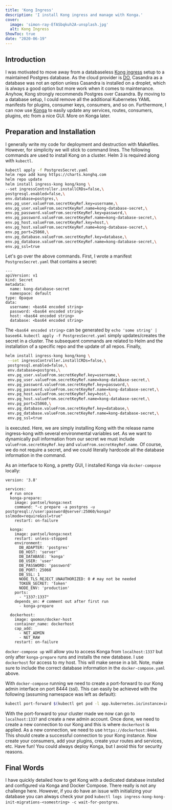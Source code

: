 ```yaml
---
title: 'Kong Ingress'
description: 'I install Kong ingress and manage with Konga.'
cover:
  image: 'simon-ray-EfASbqkuh2A-unsplash.jpg'
  alt: Kong Ingress
ShowToc: true
date: "2020-06-19"
---
```



## Introduction
I was motivated to move away from a databaseless [Kong ingress](https://github.com/Kong/kubernetes-ingress-controller) 
setup to a maintained Postgres database. As the cloud provider is [DO](https://m.do.co/c/6ceb645458ec),
Casandra as a database was not an option unless Casandra is installed on a droplet, which is always a good option but more work when it comes
to maintenance. Anyhow, Kong strongly recommends Postgres over Casandra. By moving to a database setup, I 
could remove all the additional Kubernetes YAML manifests for plugins, consumer keys, consumers, and so on. Furthermore, I can now use
[Konga](https://pantsel.github.io/konga/) to easily update any services, routes, consumers, plugins, etc from a nice GUI. More on Konga later.

## Preparation and Installation
I generally write my code for deployment and destruction with Makefiles. However, for simplicity we will stick to command lines.
The following commands are used to install Kong on a cluster. Helm 3 is required along with `kubectl`.

```bash
kubectl apply -f PostgresSecret.yaml
helm repo add kong https://charts.konghq.com
helm repo update
helm install ingress-kong kong/kong \
--set ingressController.installCRDs=false,\
postgresql.enabled=false,\
env.database=postgres,\
env.pg_user.valueFrom.secretKeyRef.key=username,\
env.pg_user.valueFrom.secretKeyRef.name=kong-database-secret,\
env.pg_password.valueFrom.secretKeyRef.key=password,\
env.pg_password.valueFrom.secretKeyRef.name=kong-database-secret,\
env.pg_host.valueFrom.secretKeyRef.key=host,\
env.pg_host.valueFrom.secretKeyRef.name=kong-database-secret,\
env.pg_port=25060,\
env.pg_database.valueFrom.secretKeyRef.key=database,\
env.pg_database.valueFrom.secretKeyRef.name=kong-database-secret,\
env.pg_ssl=true
```

Let's go over the above commands. First, I wrote a manifest `PostgresSecret.yaml` that contains a secret:

```yaml[PostgresSecret.yaml]
---
apiVersion: v1
kind: Secret
metadata:
  name: kong-database-secret
  namespace: default
type: Opaque
data:
  username: <bas64 encoded string>
  password: <bas64 encoded string>
  host: <bas64 encoded string>
  database: <bas64 encoded string>
``` 

The `<bas64 encoded string>` can be generated by `echo 'some string' | basee64`. `kubectl apply -f PostgresSecret.yaml` simply updates/creates 
the secret in a cluster. The subsequent commands are related to Helm and the installation of a specific repo and the update of all repos. Finally,
 
```bash
helm install ingress-kong kong/kong \
 --set ingressController.installCRDs=false,\
 postgresql.enabled=false,\
 env.database=postgres,\
 env.pg_user.valueFrom.secretKeyRef.key=username,\
 env.pg_user.valueFrom.secretKeyRef.name=kong-database-secret,\
 env.pg_password.valueFrom.secretKeyRef.key=password,\
 env.pg_password.valueFrom.secretKeyRef.name=kong-database-secret,\
 env.pg_host.valueFrom.secretKeyRef.key=host,\
 env.pg_host.valueFrom.secretKeyRef.name=kong-database-secret,\
 env.pg_port=25060,\
 env.pg_database.valueFrom.secretKeyRef.key=database,\
 env.pg_database.valueFrom.secretKeyRef.name=kong-database-secret,\
 env.pg_ssl=true
```

is executed. Here, we are simply installing Kong with the release name ingress-kong with several environmental variables set.
As we want to dynamically pull information from our secret we must include `valueFrom.secretKeyRef.key` and `valueFrom.secretKeyRef.name`. Of
course, we do not require a secret, and we could literally hardcode all the database information in the command.

As an interface to Kong, a pretty GUI, I installed Konga via `docker-compose` locally:

```yaml[docker-compose.yaml]
version: '3.8'

services:
  # run once
  konga-prepare:
    image: pantsel/konga:next
    command: "-c prepare -a postgres -u postgresql://user:password@server:25060/konga?sslmode=require&ssl=true"
    restart: on-failure

  konga:
    image: pantsel/konga:next
    restart: unless-stopped
    environment:
      DB_ADAPTER: 'postgres'
      DB_HOST: 'server'
      DB_DATABASE: 'konga'
      DB_USER: 'user'
      DB_PASSWORD: 'password'
      DB_PORT: 25060
      DB_SSL: 1
      NODE_TLS_REJECT_UNAUTHORIZED: 0 # may not be needed
      TOKEN_SECRET: 'token'
      NODE_ENV: 'production'
    ports:
      - "1337:1337"
    depends_on: # comment out after first run
      - konga-prepare

  dockerhost:
    image: qoomon/docker-host
    container_name: dockerhost
    cap_add:
      - NET_ADMIN
      - NET_RAW
    restart: on-failure
```

`docker-compose up` will allow you to access Konga from `localhost:1337` but only after `konga-prepare` runs
and installs the new database. I use `dockerhost` for access to my host. This will make sense in a bit. Note, 
make sure to include the correct database information in the `docker-compose.yaml` above.

With `docker-compose` running we need to create a port-forward to our Kong admin interface on port 8444 (ssl). This can 
easily be achieved with the following (assuming namespace was left as default):

```bash
kubectl port-forward $(kubectl get pod -l app.kubernetes.io/instance=ingress-kong -o jsonpath='{.items[0].metadata.name}') 8444:8444
```

With the port-forward to your cluster made we now can go to `localhost:1337` and create a new admin account. Once done,
we need to create a new connection to our Kong and this is where `dockerhost` is applied. As a new connection, we need
to use `https://dockerhost:8444`. This should create a successful connection to your Kong instance. Now create your consumers, 
add your plugins, create your routes and services, etc. Have fun! You could always deploy Konga, but I avoid this for security reasons.

## Final Words
I have quickly detailed how to get Kong with a dedicated database installed and configured via Konga and Docker Compose.
There really is not any challenge here. However, if you do have an issue with initializing your database you can
always check your pod `kubectl logs ingress-kong-kong-init-migrations-<somestring> -c wait-for-postgres`.
